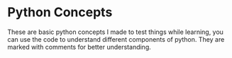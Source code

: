 # Python Concepts 
 These are basic python concepts I made to test things while learning, you can use the code to understand different components of python. They are marked with comments for better understanding. 

 

